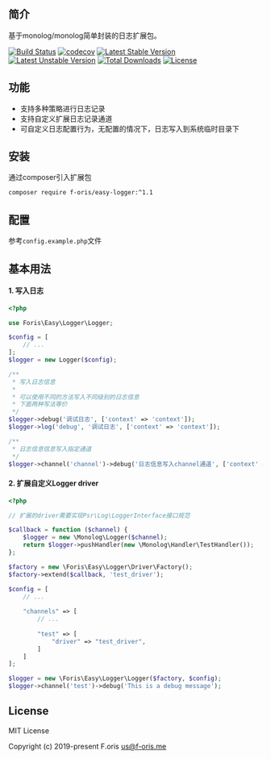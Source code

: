 ## 简介
 
基于monolog/monolog简单封装的日志扩展包。
 
[![Build Status](https://travis-ci.com/itsanr-oris/easy-logger.svg?branch=master)](https://travis-ci.com/itsanr-oris/easy-logger)
[![codecov](https://codecov.io/gh/itsanr-oris/easy-logger/branch/master/graph/badge.svg?token=E94oWQqjh0)](https://codecov.io/gh/itsanr-oris/easy-logger)
[![Latest Stable Version](https://poser.pugx.org/f-oris/easy-logger/v)](//packagist.org/packages/f-oris/easy-logger)
[![Latest Unstable Version](https://poser.pugx.org/f-oris/easy-logger/v/unstable)](//packagist.org/packages/f-oris/easy-logger)
[![Total Downloads](https://poser.pugx.org/f-oris/easy-logger/downloads)](//packagist.org/packages/f-oris/easy-logger)
[![License](https://poser.pugx.org/f-oris/easy-logger/license)](//packagist.org/packages/f-oris/easy-logger)

## 功能

- 支持多种策略进行日志记录
- 支持自定义扩展日志记录通道
- 可自定义日志配置行为，无配置的情况下，日志写入到系统临时目录下

## 安装

通过composer引入扩展包

```bash
composer require f-oris/easy-logger:^1.1
```

## 配置

参考`config.example.php`文件

## 基本用法

#### 1. 写入日志

```php
<?php

use Foris\Easy\Logger\Logger;

$config = [
    // ...
];
$logger = new Logger($config);

/**
 * 写入日志信息
 * 
 * 可以使用不同的方法写入不同级别的日志信息
 * 下面两种写法等价
 */
$logger->debug('调试日志', ['context' => 'context']);
$logger->log('debug', '调试日志', ['context' => 'context']);

/**
 * 日志信息信息写入指定通道 
 */
$logger->channel('channel')->debug('日志信息写入channel通道', ['context' => 'context']);
```

#### 2. 扩展自定义Logger driver

```php
<?php

// 扩展的driver需要实现Psr\Log\LoggerInterface接口规范

$callback = function ($channel) {
    $logger = new \Monolog\Logger($channel);
    return $logger->pushHandler(new \Monolog\Handler\TestHandler());
};

$factory = new \Foris\Easy\Logger\Driver\Factory();
$factory->extend($callback, 'test_driver');

$config = [
    // ...
    
    "channels" => [
        // ...
        
        "test" => [
            "driver" => "test_driver",    
        ]    
    ]
];

$logger = new \Foris\Easy\Logger\Logger($factory, $config);
$logger->channel('test')->debug('This is a debug message');

```

## License

MIT License

Copyright (c) 2019-present F.oris <us@f-oris.me>

